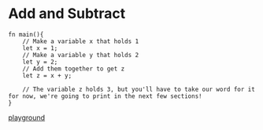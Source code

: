 # Add and Subtract

```
fn main(){
    // Make a variable x that holds 1
    let x = 1;
    // Make a variable y that holds 2
    let y = 2;
    // Add them together to get z
    let z = x + y;

    // The variable z holds 3, but you'll have to take our word for it for now, we're going to print in the next few sections!
}
```

[playground](https://play.rust-lang.org/?version=stable&mode=debug&edition=2018&gist=a31f2eadc4a15117a95e13fb5b271fc3)
